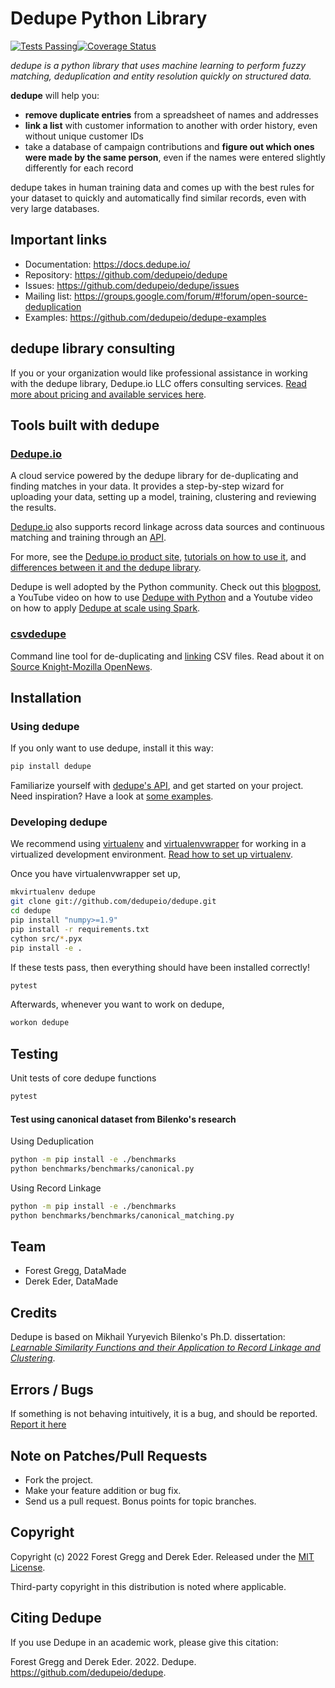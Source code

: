 # Dedupe Python Library

[![Tests Passing](https://github.com/dedupeio/dedupe/workflows/tests/badge.svg)](https://github.com/dedupeio/dedupe/actions?query=workflow%3Atests)[![Coverage Status](https://coveralls.io/repos/github/dedupeio/dedupe/badge.svg)](https://coveralls.io/github/dedupeio/dedupe)

_dedupe is a python library that uses machine learning to perform fuzzy matching, deduplication and entity resolution quickly on structured data._

__dedupe__ will help you: 

* __remove duplicate entries__ from a spreadsheet of names and addresses
* __link a list__ with customer information to another with order history, even without unique customer IDs
* take a database of campaign contributions and __figure out which ones were made by the same person__, even if the names were entered slightly differently for each record

dedupe takes in human training data and comes up with the best rules for your dataset to quickly and automatically find similar records, even with very large databases.

## Important links
* Documentation: https://docs.dedupe.io/
* Repository: https://github.com/dedupeio/dedupe
* Issues: https://github.com/dedupeio/dedupe/issues
* Mailing list: https://groups.google.com/forum/#!forum/open-source-deduplication
* Examples: https://github.com/dedupeio/dedupe-examples

## dedupe library consulting

If you or your organization would like professional assistance in working with the dedupe library, Dedupe.io LLC offers consulting services. [Read more about pricing and available services here](https://dedupe.io/pricing/#consulting).

## Tools built with dedupe

### [Dedupe.io](https://dedupe.io/)
A cloud service powered by the dedupe library for de-duplicating and finding matches in your data. It provides a step-by-step wizard for uploading your data, setting up a model, training, clustering and reviewing the results.

[Dedupe.io](https://dedupe.io/) also supports record linkage across data sources and continuous matching and training through an [API](https://apidocs.dedupe.io/en/latest/).

For more, see the [Dedupe.io product site](https://dedupe.io/), [tutorials on how to use it](https://dedupe.io/tutorial/intro-to-dedupe-io.html), and [differences between it and the dedupe library](https://dedupe.io/documentation/should-i-use-dedupeio-or-the-dedupe-python-library.html).

Dedupe is well adopted by the Python community. Check out this [blogpost](https://medium.com/district-data-labs/basics-of-entity-resolution-with-python-and-dedupe-bc87440b64d4),
a YouTube video on how to use [Dedupe with Python](https://youtu.be/McsTWXeURhA) and a Youtube video on how to apply [Dedupe at scale using Spark](https://youtu.be/q9HPUYmiwjE?t=2704).


### [csvdedupe](https://github.com/dedupeio/csvdedupe)
Command line tool for de-duplicating and [linking](https://github.com/dedupeio/csvdedupe#csvlink-usage) CSV files. Read about it on [Source Knight-Mozilla OpenNews](https://source.opennews.org/en-US/articles/introducing-cvsdedupe/).

## Installation

### Using dedupe

If you only want to use dedupe, install it this way:

```bash
pip install dedupe
```

Familiarize yourself with [dedupe's API](https://docs.dedupe.io/en/latest/API-documentation.html), and get started on your project. Need inspiration? Have a look at [some examples](https://github.com/dedupeio/dedupe-examples).

### Developing dedupe

We recommend using [virtualenv](http://virtualenv.readthedocs.org/en/latest/virtualenv.html) and [virtualenvwrapper](http://virtualenvwrapper.readthedocs.org/en/latest/install.html) for working in a virtualized development environment. [Read how to set up virtualenv](http://docs.python-guide.org/en/latest/dev/virtualenvs/).

Once you have virtualenvwrapper set up,

```bash
mkvirtualenv dedupe
git clone git://github.com/dedupeio/dedupe.git
cd dedupe
pip install "numpy>=1.9"
pip install -r requirements.txt
cython src/*.pyx
pip install -e .
```

If these tests pass, then everything should have been installed correctly!

```bash
pytest
```

Afterwards, whenever you want to work on dedupe,

```bash
workon dedupe
```

## Testing
Unit tests of core dedupe functions
```bash
pytest
```

#### Test using canonical dataset from Bilenko's research
  
Using Deduplication
```bash
python -m pip install -e ./benchmarks
python benchmarks/benchmarks/canonical.py
```

Using Record Linkage
```bash
python -m pip install -e ./benchmarks
python benchmarks/benchmarks/canonical_matching.py
```


## Team

* Forest Gregg, DataMade
* Derek Eder, DataMade

## Credits

Dedupe is based on Mikhail Yuryevich Bilenko's Ph.D. dissertation: [*Learnable Similarity Functions and their Application to Record Linkage and Clustering*](http://www.cs.utexas.edu/~ml/papers/marlin-dissertation-06.pdf).

## Errors / Bugs

If something is not behaving intuitively, it is a bug, and should be reported.
[Report it here](https://github.com/dedupeio/dedupe/issues)


## Note on Patches/Pull Requests
 
* Fork the project.
* Make your feature addition or bug fix.
* Send us a pull request. Bonus points for topic branches.

## Copyright

Copyright (c) 2022 Forest Gregg and Derek Eder. Released under the [MIT License](https://github.com/dedupeio/dedupe/blob/main/LICENSE).

Third-party copyright in this distribution is noted where applicable.

## Citing Dedupe
If you use Dedupe in an academic work, please give this citation:

Forest Gregg and Derek Eder. 2022. Dedupe. https://github.com/dedupeio/dedupe.
